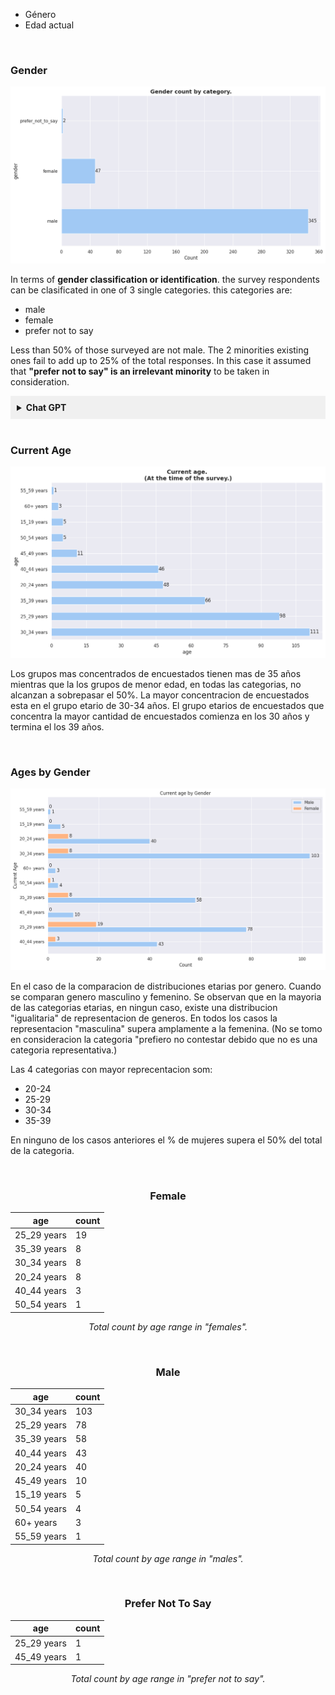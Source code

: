 - Género
- Edad actual

<br/>

### Gender

![png](demografia_images/output_7_0.png)

In terms of **gender classification or identification**. the survey respondents can
be clasificated in one of 3 single categories. this categories are:

- male
- female
- prefer not to say

Less than 50% of those surveyed are not male. The 2 minorities
existing ones fail to add up to 25% of the total responses. In this case it
assumed that **"prefer not to say" is an irrelevant minority** to be taken
in consideration.


<details>
  <summary style="background-color: #f0f0f0; font-weight: bold; padding: 10px;">Chat GPT</summary>

<hr>
  <div style="background-color: #f8f8f8; color: black; padding: 10px; margin-top: 10px;">
  Según los datos del censo de población y viviendas del Paraguay del año 2012,
  la distribución por género es aproximadamente equitativa. Según la Dirección
  General de Estadística, Encuestas y Censos (DGEEC), la población femenina
  representaba el 49.9% y la masculina el 50.1% de la población total. 

<a href='https://www.dgeec.gov.py/'> Dirección General de Estadística,
Encuestas y Censos (DGEEC) - Censo 2012</a> </div>

<div style="background-color: #f8f8f8; color: black; padding: 10px; margin-top: 10px;">
  Según un informe de LinkedIn sobre la diversidad en la tecnología en América
  Latina en 2021, las mujeres representan aproximadamente el 30% de la fuerza
  laboral en tecnología en la región, lo que refleja una significativa brecha
  de género en comparación con otros sectores.

<a
href='https://business.linkedin.com/talent-solutions/blog/diversity/2021/diversity-in-tech-2021-report'>LinkedIn

- Diversidad en Tecnología en América Latina (2021)</a> </div>

</details>

<br/>

### Current Age

![png](demografia_images/output_11_0.png)

Los grupos mas concentrados de encuestados tienen mas de 35 años
mientras que la los grupos de menor edad, en todas las categorias, no alcanzan
a sobrepasar el 50%. La mayor concentracion de encuestados esta en el grupo
etario de 30-34 años. El grupo etarios de encuestados que concentra la
mayor cantidad de encuestados comienza en los 30 años y termina el los 39 años.

<br/>

### Ages by Gender

![png](demografia_images/output_16_0.png)

En el caso de la comparacion de distribuciones etarias por genero. Cuando
se comparan genero masculino y femenino. Se observan que en la mayoria de las
categorias etarias, en ningun caso, existe una distribucion "igualitaria" de
representacion de generos. En todos los casos la representacion "masculina"
supera amplamente a la femenina. (No se tomo en consideracion la categoria
"prefiero no contestar debido que no es una categoria representativa.)

Las 4 categorias con mayor reprecentacion som:

- 20-24
- 25-29
- 30-34
- 35-39

En ninguno de los casos anteriores el % de mujeres supera el 50% del total de
la categoria.

<br/>

<center>


### Female

| age         | count |
| ----------- | ----- |
| 25_29 years | 19    |
| 35_39 years | 8     |
| 30_34 years | 8     |
| 20_24 years | 8     |
| 40_44 years | 3     |
| 50_54 years | 1     |

<p style="text-align: center;"><em>
Total count by age range in "females".
</em></p>
<br/>


### Male

| age         | count |
| ----------- | ----- |
| 30_34 years | 103   |
| 25_29 years | 78    |
| 35_39 years | 58    |
| 40_44 years | 43    |
| 20_24 years | 40    |
| 45_49 years | 10    |
| 15_19 years | 5     |
| 50_54 years | 4     |
| 60+ years   | 3     |
| 55_59 years | 1     |

<p style="text-align: center;"><em>
Total count by age range in "males".
</em></p>
<br/>

### Prefer Not To Say

| age         | count |
| ----------- | ----- |
| 25_29 years | 1     |
| 45_49 years | 1     |

<p style="text-align: center;"><em>
Total count by age range in "prefer not to say".
</em></p>
<br/>
</center>
